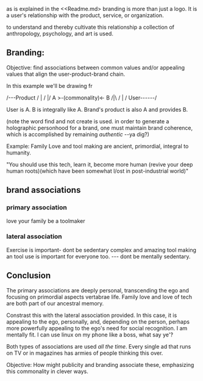 


as is explained in the <<Readme.md> branding is more than just a logo. It is a user's relationship with the product, service, or organization. 

to understand and thereby cultivate this relationship a collection of anthropology, psychology, and art is used.

## Branding:

Objective: find associations between common values and/or appealing values that align the user-product-brand chain.

In this example we'll be drawing fr

  /---Product
 /      |
/      \|/
A >-(commonality)<- B
       /|\         /
        |         /
       User------/

User is A. B is integrally like A. Brand's product is also A and provides B.

(note the word find and not create is used. in order to generate a holographic personhood for a brand, one must maintain brand coherence, which is accomplished by remaining *authentic* --ya dig?)

Example: Family Love and tool making are ancient, primordial, integral to humanity. 

"You should use this tech, learn it, become more human (revive your deep human roots)(which have been somewhat l/ost in post-industrial world)"

## brand associations
### primary association
love your family
be a toolmaker

### lateral association
Exercise is important- dont be sedentary
complex and amazing tool making an tool use is important for everyone too. --- dont be mentally sedentary. 

## Conclusion
The primary associations are deeply personal, transcending the ego and focusing on primordial aspects vertabrae life. Family love and love of tech are both part of our ancestral memory.

Constrast this with the lateral association provided. In this case, it is appealing to the ego, personally, and, depending on the person, perhaps more powerfully appealing to the ego's need for social recognition. I 
am mentally fit. I can use linux on my phone like a boss, what say ye'?

Both types of associations are used *all the time*. Every single ad that runs on TV or in magazines has armies of people thinking this over.

Objective: How might publicity and branding associate these, emphasizing this commonality in clever ways.
